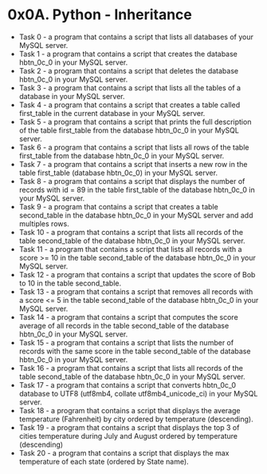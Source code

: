 # 0x0A. Python - Inheritance

* Task 0 - a program that contains a script that lists all databases of your MySQL server.
* Task 1 - a program that contains a script that creates the database hbtn_0c_0 in your MySQL server.
* Task 2 - a program that contains a script that deletes the database hbtn_0c_0 in your MySQL server.
* Task 3 - a program that contains a script that lists all the tables of a database in your MySQL server.
* Task 4 - a program that contains a script that creates a table called first_table in the current database in your MySQL server.
* Task 5 - a program that contains a script that prints the full description of the table first_table from the database hbtn_0c_0 in your MySQL server.
* Task 6 - a program that contains a script that lists all rows of the table first_table from the database hbtn_0c_0 in your MySQL server.
* Task 7 - a program that contains a script that inserts a new row in the table first_table (database hbtn_0c_0) in your MySQL server.
* Task 8 - a program that contains a script that displays the number of records with id = 89 in the table first_table of the database hbtn_0c_0 in your MySQL server.
* Task 9 - a program that contains a script that creates a table second_table in the database hbtn_0c_0 in your MySQL server and add multiples rows.
* Task 10 - a program that contains a script that lists all records of the table second_table of the database hbtn_0c_0 in your MySQL server.
* Task 11 - a program that contains a script that lists all records with a score >= 10 in the table second_table of the database hbtn_0c_0 in your MySQL server.
* Task 12 - a program that contains a script that updates the score of Bob to 10 in the table second_table.
* Task 13 - a program that contains a script that removes all records with a score <= 5 in the table second_table of the database hbtn_0c_0 in your MySQL server.
* Task 14 - a program that contains a script that computes the score average of all records in the table second_table of the database hbtn_0c_0 in your MySQL server.
* Task 15 - a program that contains a script that lists the number of records with the same score in the table second_table of the database hbtn_0c_0 in your MySQL server.
* Task 16 - a program that contains a script that lists all records of the table second_table of the database hbtn_0c_0 in your MySQL server.
* Task 17 - a program that contains a script that converts hbtn_0c_0 database to UTF8 (utf8mb4, collate utf8mb4_unicode_ci) in your MySQL server.
* Task 18 - a program that contains a script that displays the average temperature (Fahrenheit) by city ordered by temperature (descending).
* Task 19 - a program that contains a script that displays the top 3 of cities temperature during July and August ordered by temperature (descending)
* Task 20 - a program that contains a script that displays the max temperature of each state (ordered by State name).
